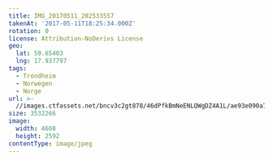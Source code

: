 ```yaml
---
title: IMG_20170511_202533557
takenAt: '2017-05-11T18:25:34.000Z'
rotation: 0
license: Attribution-NoDerivs License
geo:
  lat: 59.65403
  lng: 17.937797
tags:
  - Trondheim
  - Norwegen
  - Norge
url: >-
  //images.ctfassets.net/bncv3c2gt878/46dPfkBmNeENLQWgDZ4A1L/ae93e090a7eafd7e64a807b1b36ec79c/img_20170511_202533557_34650604795_o
size: 3532266
image:
  width: 4608
  height: 2592
contentType: image/jpeg
---
```


